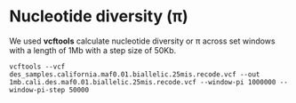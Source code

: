 # Nucleotide diversity (π)
We used **vcftools** calculate nucleotide diversity or π across set windows with a length of 1Mb with a step size of 50Kb.

```
vcftools --vcf des_samples.california.maf0.01.biallelic.25mis.recode.vcf --out 1mb.cali.des.maf0.01.biallelic.25mis.recode.vcf --window-pi 1000000 --window-pi-step 50000
```
